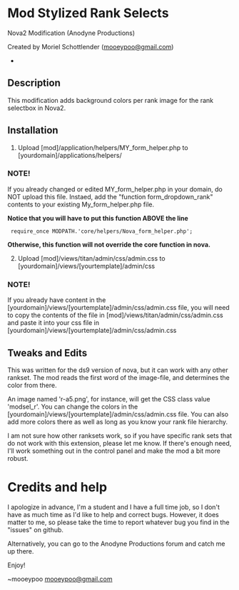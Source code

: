 Mod Stylized Rank Selects
=========================
Nova2 Modification (Anodyne Productions)

Created by Moriel Schottlender (mooeypoo@gmail.com)

-
## Description
This modification adds background colors per rank image for the rank selectbox in Nova2.

## Installation
1. Upload [mod]/application/helpers/MY_form_helper.php to [yourdomain]/applications/helpers/

### NOTE!
If you already changed or edited MY_form_helper.php in your domain, do NOT upload this file. Instaed, add the "function form_dropdown_rank" contents to your existing My_form_helper.php file. 

**Notice that you will have to put this function ABOVE the line**

```
 require_once MODPATH.'core/helpers/Nova_form_helper.php';
```

**Otherwise, this function will not override the core function in nova.**

2. Upload [mod]/views/titan/admin/css/admin.css to [yourdomain]/views/[yourtemplate]/admin/css

### NOTE!
If you already have content in the [yourdomain]/views/[yourtemplate]/admin/css/admin.css file, you will need to copy the contents of the file in [mod]/views/titan/admin/css/admin.css and paste it into your css file in [yourdomain]/views/[yourtemplate]/admin/css/admin.css

## Tweaks and Edits
This was written for the ds9 version of nova, but it can work with any other rankset. The mod reads the first word of the image-file, and determines the color from there. 

An image named 'r-a5.png', for instance, will get the CSS class value 'modsel_r'. 
You can change the colors in the [yourdomain]/views/[yourtemplate]/admin/css/admin.css file. You can also add more colors there as well as long as you know your rank file hierarchy.

I am not sure how other ranksets work, so if you have specific rank sets that do not work with this extension, please let me know. If there's enough need, I'll work something out in the control panel and make the mod a bit more robust.

Credits and help
================
I apologize in advance, I'm a student and I have a full time job, so I don't have as much time as I'd like to help and correct bugs. However, it does matter to me, so please take the time to report whatever bug you find in the "issues" on github.

Alternatively, you can go to the Anodyne Productions forum and catch me up there.

Enjoy!

~mooeypoo
mooeypoo@gmail.com